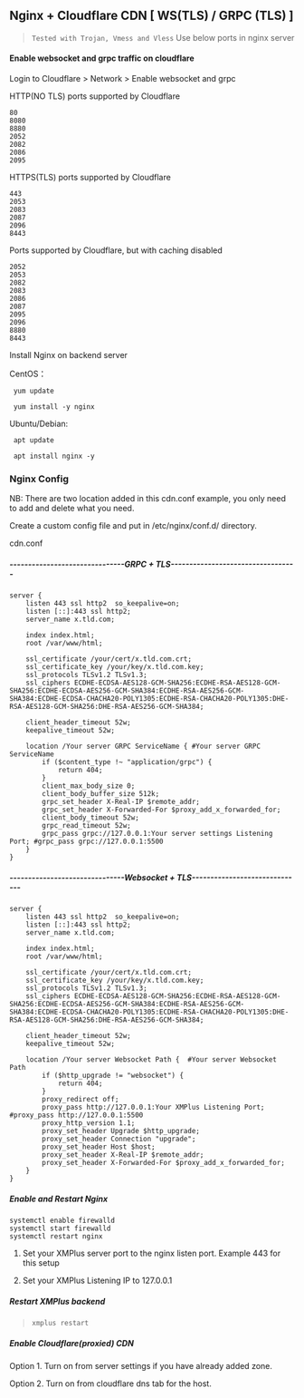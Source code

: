 ## Nginx + Cloudflare CDN [ WS(TLS) / GRPC (TLS) ]

> `Tested with Trojan, Vmess and Vless`  Use below ports in nginx server

#### Enable websocket and grpc traffic on cloudflare

Login to Cloudflare > Network > Enable websocket and grpc


HTTP(NO TLS) ports supported by Cloudflare
```
80
8080
8880
2052
2082
2086
2095
```

HTTPS(TLS) ports supported by Cloudflare
```
443
2053
2083
2087
2096
8443
```

Ports supported by Cloudflare, but with caching disabled
```
2052
2053
2082
2083
2086
2087
2095
2096
8880
8443
```
Install Nginx on backend server

CentOS：
```
 yum update
 
 yum install -y nginx
```

Ubuntu/Debian:

```
 apt update
 
 apt install nginx -y
```

### Nginx Config

NB: There are two location added in this cdn.conf example, you only need to add and delete what you need.

Create a custom config file and put in /etc/nginx/conf.d/ directory.

cdn.conf

##### -------------------------------GRPC + TLS----------------------------------
```
server {
	listen 443 ssl http2  so_keepalive=on;
	listen [::]:443 ssl http2; 
	server_name x.tld.com;

	index index.html;
	root /var/www/html;

	ssl_certificate /your/cert/x.tld.com.crt;
	ssl_certificate_key /your/key/x.tld.com.key;
	ssl_protocols TLSv1.2 TLSv1.3;
	ssl_ciphers ECDHE-ECDSA-AES128-GCM-SHA256:ECDHE-RSA-AES128-GCM-SHA256:ECDHE-ECDSA-AES256-GCM-SHA384:ECDHE-RSA-AES256-GCM-SHA384:ECDHE-ECDSA-CHACHA20-POLY1305:ECDHE-RSA-CHACHA20-POLY1305:DHE-RSA-AES128-GCM-SHA256:DHE-RSA-AES256-GCM-SHA384;
	
	client_header_timeout 52w;
    keepalive_timeout 52w;
	
	location /Your server GRPC ServiceName { #Your server GRPC ServiceName
		if ($content_type !~ "application/grpc") {
			return 404;
		}
		client_max_body_size 0;
		client_body_buffer_size 512k;
		grpc_set_header X-Real-IP $remote_addr;
		grpc_set_header X-Forwarded-For $proxy_add_x_forwarded_for;
		client_body_timeout 52w;
		grpc_read_timeout 52w;
		grpc_pass grpc://127.0.0.1:Your server settings Listening Port; #grpc_pass grpc://127.0.0.1:5500
	}	
}

```

##### -------------------------------Websocket + TLS------------------------------
```
server {
	listen 443 ssl http2  so_keepalive=on;
	listen [::]:443 ssl http2; 
	server_name x.tld.com;

	index index.html;
	root /var/www/html;

	ssl_certificate /your/cert/x.tld.com.crt;
	ssl_certificate_key /your/key/x.tld.com.key;
	ssl_protocols TLSv1.2 TLSv1.3;
	ssl_ciphers ECDHE-ECDSA-AES128-GCM-SHA256:ECDHE-RSA-AES128-GCM-SHA256:ECDHE-ECDSA-AES256-GCM-SHA384:ECDHE-RSA-AES256-GCM-SHA384:ECDHE-ECDSA-CHACHA20-POLY1305:ECDHE-RSA-CHACHA20-POLY1305:DHE-RSA-AES128-GCM-SHA256:DHE-RSA-AES256-GCM-SHA384;
	
	client_header_timeout 52w;
    keepalive_timeout 52w;

	location /Your server Websocket Path {  #Your server Websocket Path
      	if ($http_upgrade != "websocket") {
          	return 404;
        }
      	proxy_redirect off;
      	proxy_pass http://127.0.0.1:Your XMPlus Listening Port; #proxy_pass http://127.0.0.1:5500
      	proxy_http_version 1.1;
      	proxy_set_header Upgrade $http_upgrade;
      	proxy_set_header Connection "upgrade";
      	proxy_set_header Host $host;
      	proxy_set_header X-Real-IP $remote_addr;
      	proxy_set_header X-Forwarded-For $proxy_add_x_forwarded_for;
    }	
}
```


##### Enable and Restart Nginx

```
systemctl enable firewalld
systemctl start firewalld
systemctl restart nginx
```

1. Set your XMPlus server port to the nginx listen port. Example 443 for this setup

2. Set your XMPlus Listening IP to 127.0.0.1

##### Restart XMPlus backend

> `xmplus restart`

##### Enable Cloudflare(proxied) CDN

Option 1. Turn on from server settings if you have already added zone.

Option 2. Turn on from cloudflare dns tab for the host.
